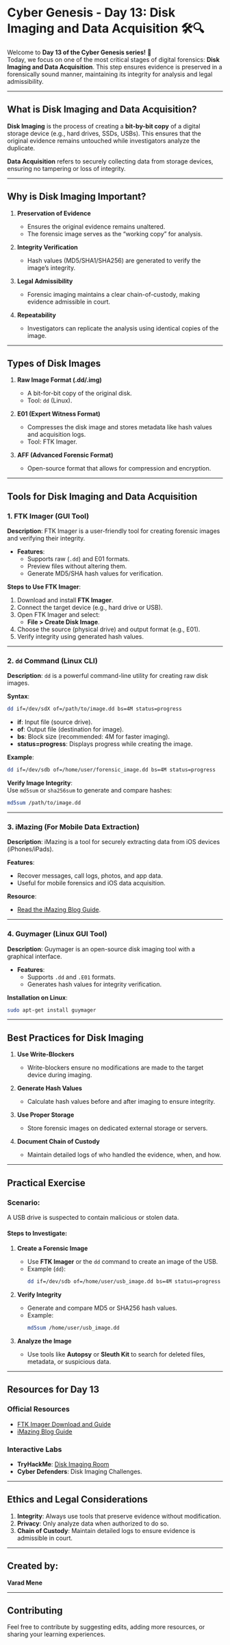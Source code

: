 # **Cyber Genesis - Day 13: Disk Imaging and Data Acquisition** 🛠️🔍  

Welcome to **Day 13 of the Cyber Genesis series!** 🚀  
Today, we focus on one of the most critical stages of digital forensics: **Disk Imaging and Data Acquisition**. This step ensures evidence is preserved in a forensically sound manner, maintaining its integrity for analysis and legal admissibility.

---

## **What is Disk Imaging and Data Acquisition?**

**Disk Imaging** is the process of creating a **bit-by-bit copy** of a digital storage device (e.g., hard drives, SSDs, USBs). This ensures that the original evidence remains untouched while investigators analyze the duplicate.  

**Data Acquisition** refers to securely collecting data from storage devices, ensuring no tampering or loss of integrity.

---

## **Why is Disk Imaging Important?**

1. **Preservation of Evidence**  
   - Ensures the original evidence remains unaltered.  
   - The forensic image serves as the “working copy” for analysis.

2. **Integrity Verification**  
   - Hash values (MD5/SHA1/SHA256) are generated to verify the image’s integrity.

3. **Legal Admissibility**  
   - Forensic imaging maintains a clear chain-of-custody, making evidence admissible in court.

4. **Repeatability**  
   - Investigators can replicate the analysis using identical copies of the image.

---

## **Types of Disk Images**

1. **Raw Image Format (.dd/.img)**  
   - A bit-for-bit copy of the original disk.  
   - Tool: `dd` (Linux).  

2. **E01 (Expert Witness Format)**  
   - Compresses the disk image and stores metadata like hash values and acquisition logs.  
   - Tool: FTK Imager.  

3. **AFF (Advanced Forensic Format)**  
   - Open-source format that allows for compression and encryption.  

---

## **Tools for Disk Imaging and Data Acquisition**

### **1. FTK Imager** (GUI Tool)  
**Description**: FTK Imager is a user-friendly tool for creating forensic images and verifying their integrity.  
- **Features**:  
   - Supports raw (`.dd`) and E01 formats.  
   - Preview files without altering them.  
   - Generate MD5/SHA hash values for verification.  

**Steps to Use FTK Imager**:  
1. Download and install **FTK Imager**.  
2. Connect the target device (e.g., hard drive or USB).  
3. Open FTK Imager and select:  
   - **File > Create Disk Image**.  
4. Choose the source (physical drive) and output format (e.g., E01).  
5. Verify integrity using generated hash values.  

---

### **2. `dd` Command (Linux CLI)**  
**Description**: `dd` is a powerful command-line utility for creating raw disk images.  

**Syntax**:  
```bash
dd if=/dev/sdX of=/path/to/image.dd bs=4M status=progress
```
- **if**: Input file (source drive).  
- **of**: Output file (destination for image).  
- **bs**: Block size (recommended: 4M for faster imaging).  
- **status=progress**: Displays progress while creating the image.  

**Example**:  
```bash
dd if=/dev/sdb of=/home/user/forensic_image.dd bs=4M status=progress
```

**Verify Image Integrity**:  
Use `md5sum` or `sha256sum` to generate and compare hashes:  
```bash
md5sum /path/to/image.dd
```

---

### **3. iMazing** (For Mobile Data Extraction)  
**Description**: iMazing is a tool for securely extracting data from iOS devices (iPhones/iPads).  

**Features**:  
- Recover messages, call logs, photos, and app data.  
- Useful for mobile forensics and iOS data acquisition.  

**Resource**:  
- [Read the iMazing Blog Guide](https://bytebloggerbase.com/main/6746138ef8f9136ee7864762).  

---

### **4. Guymager** (Linux GUI Tool)  
**Description**: Guymager is an open-source disk imaging tool with a graphical interface.  
- **Features**:  
   - Supports `.dd` and `.E01` formats.  
   - Generates hash values for integrity verification.  

**Installation on Linux**:  
```bash
sudo apt-get install guymager
```

---

## **Best Practices for Disk Imaging**

1. **Use Write-Blockers**  
   - Write-blockers ensure no modifications are made to the target device during imaging.

2. **Generate Hash Values**  
   - Calculate hash values before and after imaging to ensure integrity.  

3. **Use Proper Storage**  
   - Store forensic images on dedicated external storage or servers.

4. **Document Chain of Custody**  
   - Maintain detailed logs of who handled the evidence, when, and how.

---

## **Practical Exercise**

### **Scenario:**  
A USB drive is suspected to contain malicious or stolen data.  

#### **Steps to Investigate**:  
1. **Create a Forensic Image**  
   - Use **FTK Imager** or the `dd` command to create an image of the USB.  
   - Example (`dd`):  
     ```bash
     dd if=/dev/sdb of=/home/user/usb_image.dd bs=4M status=progress
     ```

2. **Verify Integrity**  
   - Generate and compare MD5 or SHA256 hash values.  
   - Example:  
     ```bash
     md5sum /home/user/usb_image.dd
     ```

3. **Analyze the Image**  
   - Use tools like **Autopsy** or **Sleuth Kit** to search for deleted files, metadata, or suspicious data.

---

## **Resources for Day 13**

### **Official Resources**  
- [FTK Imager Download and Guide](https://www.exterro.com/digital-forensics-software/ftk-imager)  
- [iMazing Blog Guide](https://bytebloggerbase.com/main/6746138ef8f9136ee7864762)  

### **Interactive Labs**  
- **TryHackMe**: [Disk Imaging Room](https://tryhackme.com/r/room/autopsy2ze0)  
- **Cyber Defenders**: Disk Imaging Challenges.

---

## **Ethics and Legal Considerations**

1. **Integrity**: Always use tools that preserve evidence without modification.  
2. **Privacy**: Only analyze data when authorized to do so.  
3. **Chain of Custody**: Maintain detailed logs to ensure evidence is admissible in court.  

---

## **Created by:**

**Varad Mene**

---

## **Contributing**  
Feel free to contribute by suggesting edits, adding more resources, or sharing your learning experiences.
